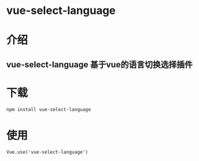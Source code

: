 # vue-select-language

# 介绍
## vue-select-language   基于vue的语言切换选择插件 



# 下载
```
npm install vue-select-language 
```
# 使用
```
Vue.use('vue-select-language')
```
